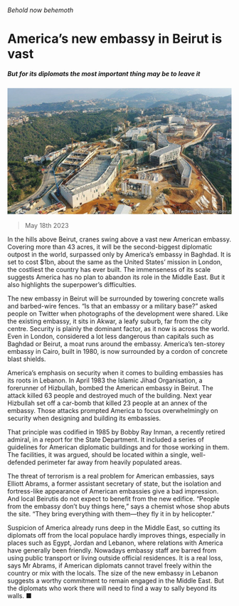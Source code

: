 ###### Behold now behemoth

# America’s new embassy in Beirut is vast 

##### But for its diplomats the most important thing may be to leave it 

![image](images/20230520_MAP004.jpg) 

> May 18th 2023 

In the hills above Beirut, cranes swing above a vast new American embassy. Covering more than 43 acres, it will be the second-biggest diplomatic outpost in the world, surpassed only by America’s embassy in Baghdad. It is set to cost $1bn, about the same as the United States’ mission in London, the costliest the country has ever built. The immenseness of its scale suggests America has no plan to abandon its role in the Middle East. But it also highlights the superpower’s difficulties.

The new embassy in Beirut will be surrounded by towering concrete walls and barbed-wire fences. “Is that an embassy or a military base?” asked people on Twitter when photographs of the development were shared. Like the existing embassy, it sits in Akwar, a leafy suburb, far from the city centre. Security is plainly the dominant factor, as it now is across the world. Even in London, considered a lot less dangerous than capitals such as Baghdad or Beirut, a moat runs around the embassy. America’s ten-storey embassy in Cairo, built in 1980, is now surrounded by a cordon of concrete blast shields.

America’s emphasis on security when it comes to building embassies has its roots in Lebanon. In April 1983 the Islamic Jihad Organisation, a forerunner of Hizbullah, bombed the American embassy in Beirut. The attack killed 63 people and destroyed much of the building. Next year Hizbullah set off a car-bomb that killed 23 people at an annex of the embassy. Those attacks prompted America to focus overwhelmingly on security when designing and building its embassies.

That principle was codified in 1985 by Bobby Ray Inman, a recently retired admiral, in a report for the State Department. It included a series of guidelines for American diplomatic buildings and for those working in them. The facilities, it was argued, should be located within a single, well-defended perimeter far away from heavily populated areas.

The threat of terrorism is a real problem for American embassies, says Elliott Abrams, a former assistant secretary of state, but the isolation and fortress-like appearance of American embassies give a bad impression. And local Beirutis do not expect to benefit from the new edifice. “People from the embassy don’t buy things here,” says a chemist whose shop abuts the site. “They bring everything with them—they fly it in by helicopter.”

Suspicion of America already runs deep in the Middle East, so cutting its diplomats off from the local populace hardly improves things, especially in places such as Egypt, Jordan and Lebanon, where relations with America have generally been friendly. Nowadays embassy staff are barred from using public transport or living outside official residences. It is a real loss, says Mr Abrams, if American diplomats cannot travel freely within the country or mix with the locals. The size of the new embassy in Lebanon suggests a worthy commitment to remain engaged in the Middle East. But the diplomats who work there will need to find a way to sally beyond its walls. ■

